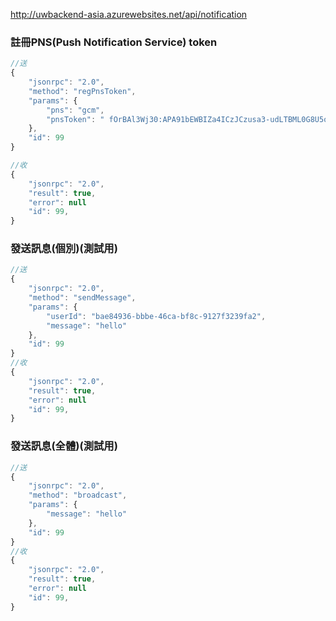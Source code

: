 
http://uwbackend-asia.azurewebsites.net/api/notification

### 註冊PNS(Push Notification Service) token

```js
//送
{
    "jsonrpc": "2.0",
    "method": "regPnsToken",
    "params": {
        "pns": "gcm",
        "pnsToken": " fOrBAl3Wj30:APA91bEWBIZa4ICzJCzusa3-udLTBML0G8U5oQmq_OcCF__ZnVpCzw_-UcFfidTBbhAN8CdsXhSO-mJk7zv4v8KKRxyM6UAt8KSbD3C7AMP-iIsuvgBbc8bXMellSzBtI-p4kZXWTXFvitCJ9UavwpNWMwD1hZ1MWA"
    },
    "id": 99
}

//收
{
    "jsonrpc": "2.0",
    "result": true,
    "error": null
    "id": 99,
}
```

### 發送訊息(個別)(測試用)

```js
//送
{
    "jsonrpc": "2.0",
    "method": "sendMessage",
    "params": {
        "userId": "bae84936-bbbe-46ca-bf8c-9127f3239fa2",
        "message": "hello"
    },
    "id": 99
}
//收
{
    "jsonrpc": "2.0",
    "result": true,
    "error": null
    "id": 99,
}
```

### 發送訊息(全體)(測試用)

```js
//送
{
    "jsonrpc": "2.0",
    "method": "broadcast",
    "params": {
        "message": "hello"
    },
    "id": 99
}
//收
{
    "jsonrpc": "2.0",
    "result": true,
    "error": null
    "id": 99,
}
```
